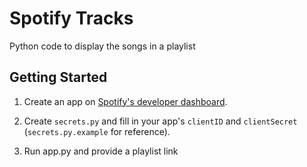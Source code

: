 # Spotify Tracks
Python code to display the songs in a playlist

## Getting Started

1) Create an app on [Spotify's developer dashboard](https://developer.spotify.com/dashboard/applications).

2) Create `secrets.py` and fill in your app's `clientID` and `clientSecret` (`secrets.py.example`  for reference).

3) Run app.py and provide a playlist link
